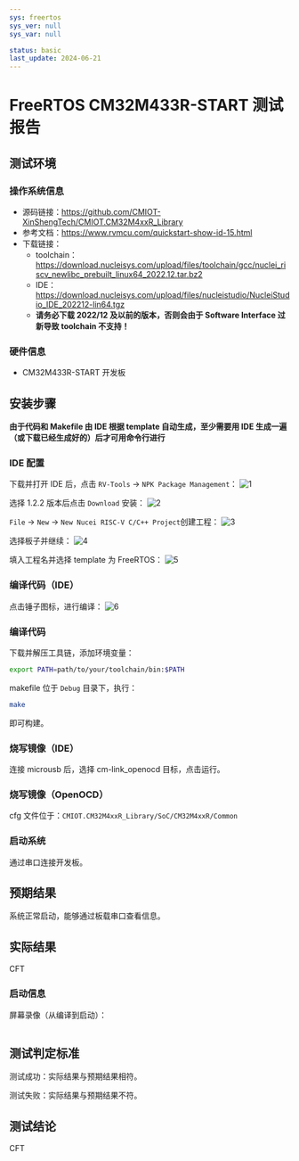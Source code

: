 ```yaml
---
sys: freertos
sys_ver: null
sys_var: null

status: basic
last_update: 2024-06-21
---
```


# FreeRTOS CM32M433R-START 测试报告

## 测试环境

### 操作系统信息

- 源码链接：https://github.com/CMIOT-XinShengTech/CMIOT.CM32M4xxR_Library
- 参考文档：https://www.rvmcu.com/quickstart-show-id-15.html
- 下载链接：
    - toolchain：https://download.nucleisys.com/upload/files/toolchain/gcc/nuclei_riscv_newlibc_prebuilt_linux64_2022.12.tar.bz2
    - IDE：https://download.nucleisys.com/upload/files/nucleistudio/NucleiStudio_IDE_202212-lin64.tgz
    - **请务必下载 2022/12 及以前的版本，否则会由于 Software Interface 过新导致 toolchain 不支持！**


### 硬件信息

- CM32M433R-START 开发板

## 安装步骤

**由于代码和 Makefile 由 IDE 根据 template 自动生成，至少需要用 IDE 生成一遍（或下载已经生成好的）后才可用命令行进行**

### IDE 配置

下载并打开 IDE 后，点击 `RV-Tools` -> `NPK Package Management`：
![1](image.png)

选择 1.2.2 版本后点击 `Download` 安装：
![2](image-1.png)

`File` -> `New` -> `New Nucei RISC-V C/C++ Project`创建工程：
![3](image-2.png)

选择板子并继续：
![4](image-3.png)

填入工程名并选择 template 为 FreeRTOS：
![5](image-4.png)


### 编译代码（IDE）

点击锤子图标，进行编译：
![6](image-5.png)

### 编译代码

下载并解压工具链，添加环境变量：
```bash
export PATH=path/to/your/toolchain/bin:$PATH
```

makefile 位于 `Debug` 目录下，执行：
```bash
make
```

即可构建。

### 烧写镜像（IDE）

连接 microusb 后，选择 cm-link_openocd 目标，点击运行。

### 烧写镜像（OpenOCD）

cfg 文件位于：`CMIOT.CM32M4xxR_Library/SoC/CM32M4xxR/Common`

### 启动系统

通过串口连接开发板。

## 预期结果

系统正常启动，能够通过板载串口查看信息。

## 实际结果

CFT

### 启动信息

屏幕录像（从编译到启动）：

```log
```

## 测试判定标准

测试成功：实际结果与预期结果相符。

测试失败：实际结果与预期结果不符。

## 测试结论

CFT